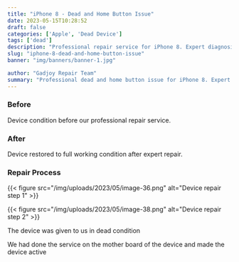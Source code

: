 ```yaml
---
title: "iPhone 8 - Dead and Home Button Issue"
date: 2023-05-15T10:28:52
draft: false
categories: ['Apple', 'Dead Device']
tags: ['dead']
description: "Professional repair service for iPhone 8. Expert diagnosis and quality repairs in Bangalore."
slug: "iphone-8-dead-and-home-button-issue"
banner: "img/banners/banner-1.jpg"

author: "Gadjoy Repair Team"
summary: "Professional dead and home button issue for iPhone 8. Expert technicians, quality parts, warranty included."
---
```



### Before

Device condition before our professional repair service.

### After

Device restored to full working condition after expert repair.

### Repair Process

{{< figure src="/img/uploads/2023/05/image-36.png" alt="Device repair step 1" >}}

{{< figure src="/img/uploads/2023/05/image-38.png" alt="Device repair step 2" >}}


The device was given to us in dead condition

We had done the service on the mother board of the device and made the device active
